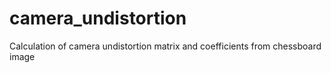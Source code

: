 # camera_undistortion
 Calculation of camera undistortion matrix and coefficients from chessboard image

